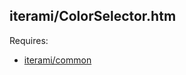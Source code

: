 iterami/ColorSelector.htm
-------------------------

Requires:
* [iterami/common](https://github.com/iterami/common)
